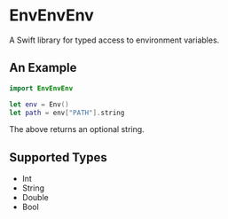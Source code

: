 # EnvEnvEnv

A Swift library for typed access to environment variables.

## An Example

```swift
import EnvEnvEnv

let env = Env()
let path = env["PATH"].string
```

The above returns an optional string.

## Supported Types

* Int
* String
* Double
* Bool
